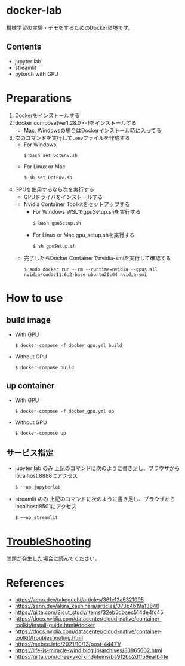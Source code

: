 # docker-lab
機械学習の実験・デモをするためのDocker環境です。

## Contents
- jupyter lab
- streamlit
- pytorch with GPU

# Preparations
1. Dockerをインストールする
2. docker compose(ver1.28.0>=)をインストールする
    - Mac, Windowsの場合はDockerインストール時に入ってる
3. 次のコマンドを実行して`.env`ファイルを作成する
    - For Windows
        ```
        $ bash set_DotEnv.sh
        ```
    - For Linux or Mac
        ```
        $ sh set_DotEnv.sh
        ```
4. GPUを使用するなら次を実行する
    - GPUドライバをインストールする
    - Nvidia Container Toolkitをセットアップする
        - For Windows
            WSLでgpuSetup.shを実行する
            ```
            $ bash gpuSetup.sh
            ```
        - For Linux or Mac
            gpu_setup.shを実行する
            ```
            $ sh gpuSetup.sh
            ```
    - 完了したらDocker Containerでnvidia-smiを実行して確認する
        ```
        $ sudo docker run --rm --runtime=nvidia --gpus all nvidia/cuda:11.6.2-base-ubuntu20.04 nvidia-smi
        ```

# How to use

## build image
- With GPU
    ```
    $ docker-compose -f docker_gpu.yml build
    ```

- Without GPU
    ```
    $ docker-compose build
    ```

## up container
- With GPU
    ```
    $ docker-compose -f docker_gpu.yml up
    ```

- Without GPU
    ```
    $ docker-compose up
    ```

## サービス指定
- jupyter lab のみ
    上記のコマンドに次のように書き足し、ブラウザからlocalhost:8888にアクセス
    ```
    $ ~~up jupyterlab
    ```

- streamlit のみ
    上記のコマンドに次のように書き足し、ブラウザからlocalhost:8501にアクセス
    ```
    $ ~~up streamlit
    ```

# [TroubleShooting](trouble_shooting)
問題が発生した場合に読んでください。

# References
- https://zenn.dev/takeguchi/articles/361e12a5321095
- https://zenn.dev/akira_kashihara/articles/073b4b19a13840
- https://qiita.com/Sicut_study/items/32eb5dbaec514de4fc45
- https://docs.nvidia.com/datacenter/cloud-native/container-toolkit/install-guide.html#docker
- https://docs.nvidia.com/datacenter/cloud-native/container-toolkit/troubleshooting.html
- https://mebee.info/2021/10/13/post-44471/
- https://life-is-miracle-wind.blog.jp/archives/30965602.html
- https://qiita.com/cheekykorkind/items/ba912b62d1f59ea1b41e
